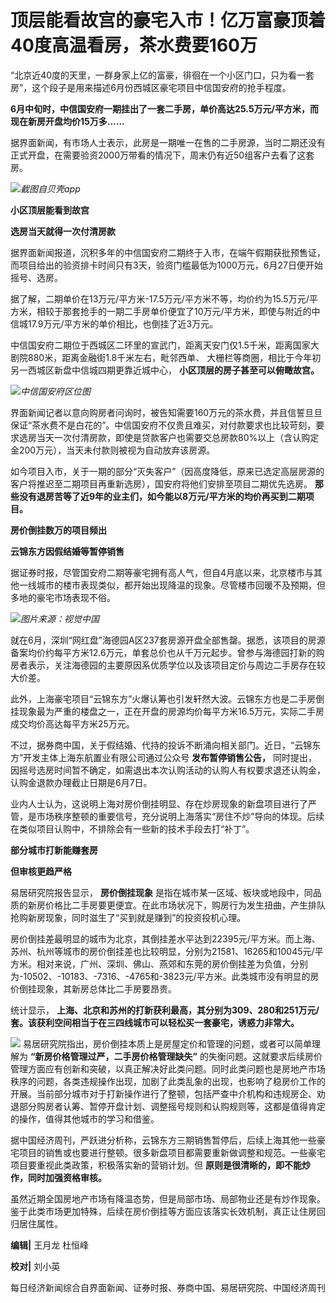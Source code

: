 

# 顶层能看故宫的豪宅入市！亿万富豪顶着40度高温看房，茶水费要160万

“北京近40度的天里，一群身家上亿的富豪，徘徊在一个小区门口，只为看一套房”，这个段子是用来描述6月份西城区豪宅项目中信国安府的抢手程度。

**6月中旬时，中信国安府一期挂出了一套二手房，单价高达25.5万元/平方米，而现在新房开盘均价15万多......**

据界面新闻，有市场人士表示，此房是一期唯一在售的二手房源，当时二期还没有正式开盘，在需要验资2000万带看的情况下，周末仍有近50组客户去看了这套房。

![](https://inews.gtimg.com/om_bt/O049MlSh6RCnBsBF8W-eNxmzQoZKoFnyxkEkF7n2RvxPEAA/1000)_截图自贝壳app_

**小区顶层能看到故宫**

**选房当天就得一次付清房款**

据界面新闻报道，沉积多年的中信国安府二期终于入市，在端午假期获批预售证，而项目给出的验资排卡时间只有3天，验资门槛最低为1000万元，6月27日便开始摇号、选房。

据了解，二期单价在13万元/平方米-17.5万元/平方米不等，均价约为15.5万元/平方米，相较于那套抢手的一期二手房单价便宜了10万元/平方米，即使与附近的中信城17.9万元/平方米的单价相比，也倒挂了近3万元。

中信国安府二期位于西城区二环里的宣武门，距离天安门仅1.5千米，距离国家大剧院880米，距离金融街1.8千米左右，毗邻西单、
大栅栏等商圈，相比于今年初另一西城区新盘中信城四期更靠近城中心， **小区顶层的房子甚至可以俯瞰故宫。**

![](https://inews.gtimg.com/om_bt/ONYloRRUzUUu1_knhRA7XmELxH7_fm95Wao5v9_aoU_KMAA/1000)_中信国安府区位图_

界面新闻记者以意向购房者问询时，被告知需要160万元的茶水费，并且信誓旦旦保证“茶水费不是白花的”。中信国安府不仅贵且难买，对付款要求也比较苛刻，要求选房当天一次付清房款，即使是贷款客户也需要交总房款80%以上（含认购定金200万元），当天未付款则被视为自动放弃该房源。

如今项目入市，关于一期的部分“灭失客户”（因高度降低，原来已选定高层房源的客户将推迟至二期项目再重新选房），国安府将他们安排至项目二期优先选房。
**那些没有退房苦等了近9年的业主们，如今能以8万元/平方米的均价再买到二期项目。**

**房价倒挂数万的项目频出**

**云锦东方因假结婚等暂停销售**

据证券时报，尽管国安府二期等豪宅拥有高人气，但自4月底以来，北京楼市与其他一线城市的楼市表现类似，都开始出现降温的现象。尽管楼市回暖不及预期，但多地的豪宅市场表现不俗。

![](https://inews.gtimg.com/om_bt/OojJ7OcMshLIuDJ9NS-PY-iosHvbN6WxBQ1y3SbL7wBM8AA/1000)_图片来源：视觉中国_

就在6月，深圳“网红盘”海德园A区237套房源开盘全部售罄。据悉，该项目的房源备案均价约每平方米12.6万元，单套总价也从千万元起步。曾参与海德园打新的购房者表示，关注海德园的主要原因系优质学位以及该项目定价与周边二手房存在较大价差。

此外，上海豪宅项目“云锦东方”火爆认筹也引发轩然大波。云锦东方也是二手房倒挂现象最为严重的楼盘之一，正在开盘的房源均价每平方米16.5万元，实际二手房成交均价高达每平方米25万元。

不过，据券商中国，关于假结婚、代持的投诉不断涌向相关部门。近日，“云锦东方”开发主体上海东航置业有限公司通过公众号 **发布暂停销售公告，**
同时提出，因摇号选房时间暂不确定，如需退出本次认购活动的认购人有权要求退还认购金，认购金退款办理截止日期是6月7日。

业内人士认为，这说明上海对房价倒挂明显、存在炒房现象的新盘项目进行了严管，是市场秩序整顿的重要信号，充分说明上海落实“房住不炒”导向的体现。后续在类似项目认购中，不排除会有一些新的技术手段去打“补丁”。

**部分城市打新能赚套房**

**但审核更趋严格**

易居研究院报告显示， **房价倒挂现象**
是指在城市某一区域、板块或地段中，同品质的新房价格比二手房要更便宜。在此市场状况下，购房行为发生扭曲，产生排队抢购新房现象，同时滋生了“买到就是赚到”的投资投机心理。

房价倒挂差最明显的城市为北京，其倒挂差水平达到22395元/平方米。而上海、苏州、杭州等城市的房价倒挂差也比较明显，分别为21581、16265和10045元/平方米。相对来说，广州、深圳、佛山、燕郊和东莞的房价倒挂差为负值，分别为-10502、-10183、-7316、-4765和-3823元/平方米。此类城市没有明显的房价倒挂现象，其新房总体比二手房要昂贵。

统计显示， **上海、北京和苏州的打新获利最高，其分别为309、280和251万元/套。该获利空间相当于在三四线城市可以轻松买一套豪宅，诱惑力非常大。**

![](https://inews.gtimg.com/om_bt/OrVy-cBzwKrDuV3yhg2XVqIsmyu2Se_PTZh4f2mRGMzBQAA/1000)
易居研究院指出，房价倒挂本质上是房屋定价和管理的问题，或者可以简单理解为 **“新房价格管理过严，二手房价格管理缺失”**
的失衡问题。这就要求后续房价管理方面应有创新和突破，以真正解决好此类问题。同时此类问题也是房地产市场秩序的问题，各类违规操作出现，加剧了此类乱象的出现，也影响了稳房价工作的开展。当前部分城市对于打新操作进行了整顿，包括严查中介机构和违规房企、劝退部分购房者认筹、暂停开盘计划、调整摇号规则和认购规则等，这都是值得肯定的操作，值得其他城市的学习和借鉴。

据中国经济周刊，严跃进分析称，云锦东方三期销售暂停后，后续上海其他一些豪宅项目的销售或也要进行整顿。很多新盘项目都需要重新做调整和规范。一些豪宅项目要重视此类政策，积极落实新的营销计划。但
**原则是很清晰的，即不能炒作，同时加强资格审核。**

虽然近期全国房地产市场有降温态势，但是局部市场、局部物业还是有炒作现象。鉴于此类市场更加特殊，后续在房价倒挂等方面应该落实长效机制，真正让住房回归居住属性。

**编辑|** 王月龙 杜恒峰

**校对|** 刘小英

每日经济新闻综合自界面新闻、证券时报、券商中国、易居研究院、中国经济周刊

